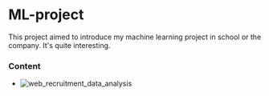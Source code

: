 # ML-project

This project aimed to introduce my machine learning project in school or the company. It's quite interesting.

### Content
- ![web_recruitment_data_analysis](https://github.com/roguesir/ML-project/tree/master/web_recruitment_data_analysis)